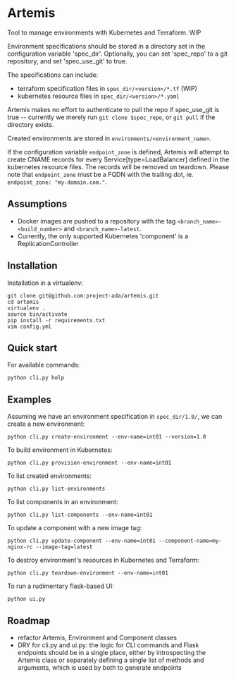# Artemis
Tool to manage environments with Kubernetes and Terraform. WIP

Environment specifications should be stored in a directory set in the configuration variable 'spec_dir'. Optionally, you can set 'spec_repo' to a git repository, and set 'spec_use_git' to true.

The specifications can include:
- terraform specification files in ```spec_dir/<version>/*.tf``` (WIP)
- kubernetes resource files in ```spec_dir/<version>/*.yaml```

Artemis makes no effort to authenticate to pull the repo if spec_use_git is true -- currently we merely run ```git clone $spec_repo```, or ```git pull``` if the directory exists.

Created environments are stored in ```environments/<environment_name>```.

If the configuration variable ```endpoint_zone``` is defined, Artemis will attempt to create CNAME records for every Service[type=LoadBalancer] defined in the kubernetes resource files. The records will be removed on teardown. Please note that ```endpoint_zone``` must be a FQDN with the trailing dot, ie. ```endpoint_zone: "my-domain.com."```.

## Assumptions
- Docker images are pushed to a repository with the tag ```<branch_name>-<build_number>``` and ```<branch_name>-latest```.
- Currently, the only supported Kubernetes 'component' is a ReplicationController

## Installation
Installation in a virtualenv:
```
git clone git@github.com:project-ada/artemis.git
cd artemis
virtualenv .
source bin/activate
pip install -r requirements.txt
vim config.yml
```

## Quick start
For available commands:
```
python cli.py help
```
## Examples
Assuming we have an environment specification in ```spec_dir/1.0/```, we can create a new environment:
```
python cli.py create-environment --env-name=int01 --version=1.0
```

To build environment in Kubernetes:
```
python cli.py provision-environment --env-name=int01
```

To list created environments:
```
python cli.py list-environments
```

To list components in an environment:
```
python cli.py list-components --env-name=int01
```

To update a component with a new image tag:
```
python cli.py update-component --env-name=int01 --component-name=my-nginx-rc --image-tag=latest
```

To destroy environment's resources in Kubernetes and Terraform:
```
python cli.py teardown-environment --env-name=int01
```

To run a rudimentary flask-based UI:
```
python ui.py
```

## Roadmap
- refactor Artemis, Environment and Component classes
- DRY for cli.py and ui.py: the logic for CLI commands and Flask endpoints should be in a single place, either by introspecting the Artemis class or separately defining a single list of methods and arguments, which is used by both to generate endpoints
